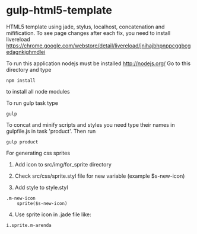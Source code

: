 gulp-html5-template
===================

HTML5 template using jade, stylus, localhost, concatenation and mifification.
To see page changes after each fix, you need to install livereload https://chrome.google.com/webstore/detail/livereload/jnihajbhpnppcggbcgedagnkighmdlei

To run this application nodejs must be installed http://nodejs.org/
Go to this directory and type
```
npm install
```
to install all node modules

To run gulp task type
```
gulp
```

To concat and minify scripts and styles you need type their names in gulpfile.js in task 'product'. Then run
```
gulp product
```

For generating css sprites

1. Add icon to src/img/for_sprite directory

2. Check src/css/sprite.styl file for new variable (example $s-new-icon)

3. Add style to style.styl
```
.m-new-icon
    sprite($s-new-icon)
```

4. Use sprite icon in .jade file like:
```
i.sprite.m-arenda
```